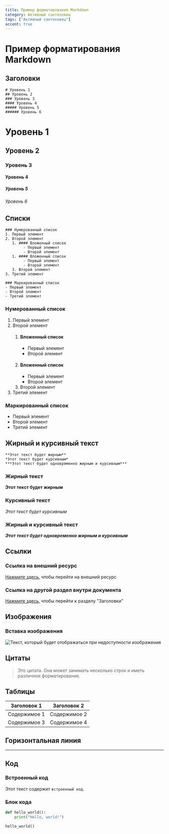 ```yaml
---
title: Пример форматирования Markdown
category: Активный сантеховец
tags: ["Активный сантеховец"]
accent: true
---
```

# Пример форматирования Markdown
## Заголовки

```
# Уровень 1
## Уровень 2
### Уровень 3
#### Уровень 4
##### Уровень 5
###### Уровень 6
```

# Уровень 1
## Уровень 2
### Уровень 3
#### Уровень 4
##### Уровень 5
###### Уровень 6



## Списки

```
### Нумерованный список
1. Первый элемент
2. Второй элемент
   1. #### Вложенный список
        - Первый элемент
        - Второй элемент
   1. #### Вложенный список
        - Первый элемент
        - Второй элемент
   3. Второй элемент
3. Третий элемент

### Маркированный список
- Первый элемент
- Второй элемент
- Третий элемент
```

### Нумерованный список
1. Первый элемент
2. Второй элемент
   1. #### Вложенный список
        - Первый элемент
        - Второй элемент
   1. #### Вложенный список
        - Первый элемент
        - Второй элемент
   3. Второй элемент
3. Третий элемент

### Маркированный список
- Первый элемент
- Второй элемент
- Третий элемент

## Жирный и курсивный текст

```
**Этот текст будет жирным**
*Этот текст будет курсивным*
***Этот текст будет одновременно жирным и курсивным***
```

### Жирный текст
**Этот текст будет жирным**

### Курсивный текст
*Этот текст будет курсивным*

### Жирный и курсивный текст
***Этот текст будет одновременно жирным и курсивным***

## Ссылки

### Ссылка на внешний ресурс
[Нажмите здесь](https://www.example.com), чтобы перейти на внешний ресурс

### Ссылка на другой раздел внутри документа
[Нажмите здесь](#заголовки), чтобы перейти к разделу "Заголовки"

## Изображения

### Вставка изображения
![Текст, который будет отображаться при недоступности изображения](https://www.example.com/image.jpg)

## Цитаты

> Это цитата. Она может занимать несколько строк и иметь различное форматирование.

## Таблицы

| Заголовок 1 | Заголовок 2 |
| ----------- | ----------- |
| Содержимое 1 | Содержимое 2 |
| Содержимое 3 | Содержимое 4 |

## Горизонтальная линия

---

## Код

### Встроенный код
Этот текст содержит `встроенный код`.

### Блок кода
```python
def hello_world():
    print("Hello, world!")

hello_world()
```